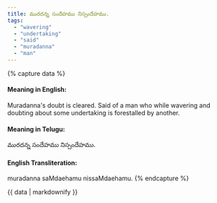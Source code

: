 ```yaml
---
title: మురదన్న సందేహము నిస్సందేహము.
tags:
  - "wavering"
  - "undertaking"
  - "said"
  - "muradanna"
  - "man"
---
```


{% capture data %}
#### Meaning in English:
Muradanna's doubt is cleared.
Said of a man who while wavering and doubting about some undertaking is forestalled by another.

#### Meaning in Telugu:
మురదన్న సందేహము నిస్సందేహము.

#### English Transliteration:
muradanna saMdaehamu nissaMdaehamu.
{% endcapture %}

{{ data | markdownify }}

